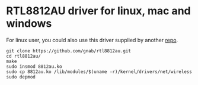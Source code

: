 # RTL8812AU driver for linux, mac and windows

For linux user, you could also use this driver supplied by another
[repo](https://github.com/gnab/rtl8812au).

```
git clone https://github.com/gnab/rtl8812au.git
cd rtl8812au/
make
sudo insmod 8812au.ko
sudo cp 8812au.ko /lib/modules/$(uname -r)/kernel/drivers/net/wireless
sudo depmod
```
